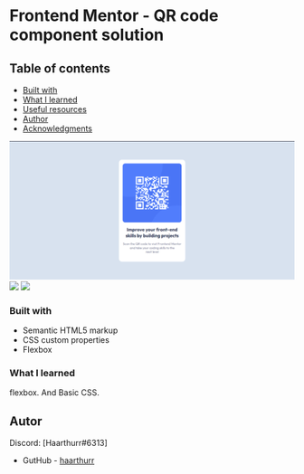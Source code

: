 # Frontend Mentor - QR code component solution 

## Table of contents

- [Built with](Flexbox)
- [What I learned](#flexbox)
- [Useful resources](#margin,padding,flexbox)
- [Author](#Haarthurr)
- [Acknowledgments](#flexbox)

![](./src/images/solution.png)
![](./src/images/solution2.png)
![](./src/images/solution3.png)

### Built with

- Semantic HTML5 markup
- CSS custom properties
- Flexbox

### What I learned

flexbox.
And Basic CSS.

## Autor

Discord: [Haarthurr#6313]
- GutHub - [haarthurr](https://github.com/haarthurr)